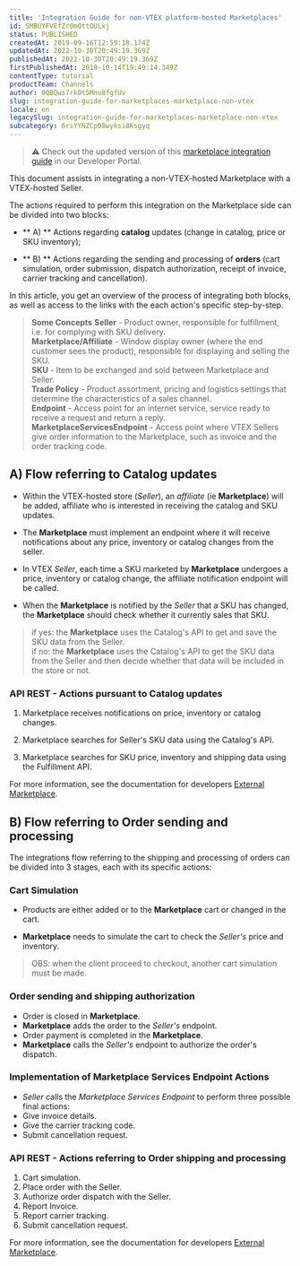 ```yaml
---
title: 'Integration Guide for non-VTEX platform-hosted Marketplaces'
id: SMBUYFVEfZr0m0ttOULxj
status: PUBLISHED
createdAt: 2019-09-16T12:59:18.174Z
updatedAt: 2022-10-30T20:49:19.369Z
publishedAt: 2022-10-30T20:49:19.369Z
firstPublishedAt: 2019-10-14T19:49:14.349Z
contentType: tutorial
productTeam: Channels
author: 0QBQws7rk0t5Mnu8fgfUv
slug: integration-guide-for-marketplaces-marketplace-non-vtex
locale: en
legacySlug: integration-guide-for-marketplaces-marketplace-non-vtex
subcategory: 6riYYNZCpO8wyksi8Ksgyq
---
```


>⚠️ Check out the updated version of this [marketplace integration guide](https://developers.vtex.com/vtex-developer-docs/docs/external-marketplace-integration-guide) in our Developer Portal. 

This document assists in integrating a non-VTEX-hosted Marketplace with a VTEX-hosted Seller.

The actions required to perform this integration on the Marketplace side can be divided into two blocks:
- ** A) ** Actions regarding __catalog__ updates (change in catalog, price or SKU inventory);  

- ** B) ** Actions regarding the sending and processing of __orders__ (cart simulation, order submission, dispatch authorization, receipt of invoice, carrier tracking and cancellation).

In this article, you get an overview of the process of integrating both blocks, as well as access to the links with the each action's specific step-by-step.

> **Some Concepts**
**Seller** - Product owner, responsible for fulfillment, i.e. for complying with SKU delivery.<br/> 
**Marketplace/Affiliate** - Window display owner (where the end customer sees the product), responsible for displaying and selling the SKU.<br/> 
**SKU** - Item to be exchanged and sold between Marketplace and Seller.<br/> 
**Trade Policy** - Product assortment, pricing and logistics settings that determine the characteristics of a sales channel.<br/> 
**Endpoint** - Access point for an internet service, service ready to receive a request and return a reply.<br/> 
**MarketplaceServicesEndpoint** - Access point where VTEX Sellers give order information to the Marketplace, such as invoice and the order tracking code.<br/> 

## A) Flow referring to Catalog updates

- Within the VTEX-hosted store (*Seller*), an *affiliate* (ie **Marketplace**) will be added, affiliate who is interested in receiving the catalog and SKU updates.  

- The **Marketplace** must implement an endpoint where it will receive  notifications about any price, inventory or catalog changes from the seller.  

- In VTEX *Seller*, each time a SKU marketed by **Marketplace** undergoes a price, inventory or catalog change, the affiliate notification endpoint will be called.  

- When the **Marketplace** is notified by the *Seller* that a SKU has changed, the **Marketplace** should check whether it currently sales that SKU.

> if yes: the **Marketplace** uses the Catalog's API to get and save the SKU data from the Seller.  
> if no: the **Marketplace** uses the Catalog's API to get the SKU data from the Seller and then decide whether that data will be included in the store or not.

### API REST - Actions pursuant to Catalog updates

1) Marketplace receives notifications on price, inventory or catalog changes.  

2) Marketplace searches for Seller's SKU data using the Catalog's API.   

3) Marketplace searches for SKU price, inventory and shipping data using the Fulfillment API.  

<div class = "alert alert-info">
For more information, see the documentation for developers <a href="https://developers.vtex.com/vtex-rest-api/docs/external-marketplace-integration-guide">External Marketplace</a>.
</div>

## B) Flow referring to Order sending and processing

The integrations flow referring to the shipping and processing of orders can be divided into 3 stages, each with its specific actions:

### Cart Simulation
- Products are either added or to the **Marketplace** cart or changed in the cart.    

- **Marketplace** needs to simulate the cart to check the *Seller's* price and inventory. 

> OBS: when the client proceed to checkout, another cart simulation must be made.  

### Order sending and shipping authorization
- Order is closed in **Marketplace**.    
- **Marketplace** adds the order to the *Seller's* endpoint.  
- Order payment is completed in the **Marketplace**.   
- **Marketplace** calls the *Seller's* endpoint to authorize the order's dispatch.  

### Implementation of Marketplace Services Endpoint Actions 

- *Seller* calls the *Marketplace Services Endpoint* to perform three possible final actions:  
- Give invoice details.  
- Give the carrier tracking code.  
- Submit cancellation request.  

### API REST - Actions referring to Order shipping and processing

1) Cart simulation.  
2) Place order with the Seller.  
3) Authorize order dispatch with the Seller.  
4) Report Invoice.  
5) Report carrier tracking.  
6) Submit cancellation request.  

<div class = "alert alert-info">
For more information, see the documentation for developers <a href="https://developers.vtex.com/vtex-rest-api/docs/external-marketplace-integration-guide">External Marketplace</a>.
</div>
